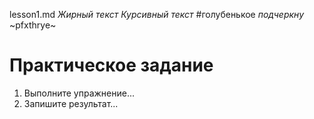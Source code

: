 lesson1.md
*Жирный текст*
_Курсивный текст_
#голубенькое
_подчеркну_
~pfxthrye~
# Практическое задание
1. Выполните упражнение...
2. Запишите результат...

